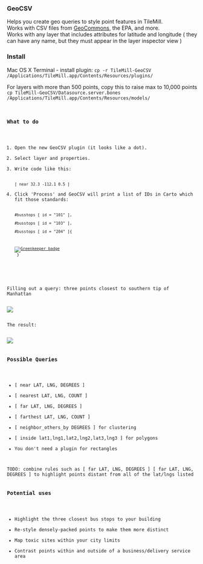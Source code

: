 <h3>GeoCSV</h3>

Helps you create geo queries to style point features in TileMill.<br/>
Works with CSV files from <a href="http://geocommons.com">GeoCommons</a>, the EPA, and more.<br/>
Works with any layer that includes attributes for latitude and longitude ( they can have any name, but they must appear in the layer inspector view )

<h3>Install</h3>
Mac OS X Terminal - install plugin:
<code>cp -r TileMill-GeoCSV /Applications/TileMill.app/Contents/Resources/plugins/</code>

For layers with more than 500 points, copy this to raise max to 10,000 points
<code>cp TileMill-GeoCSV/Datasource.server.bones /Applications/TileMill.app/Contents/Resources/models/

<h3>What to do</h3>
<ol>
<li>Open the new GeoCSV plugin (it looks like a dot).</li>
<li>Select layer and properties.</li>
<li>Write code like this:<br/>
<code>
[ near 32.3 -112.1 0.5 ]
</code></li>
<li>Click 'Process' and GeoCSV will print a list of IDs in Carto which fit those standards:
<br/>
<code>#busstops [ id = "101" ],<br/>
#busstops [ id = "103" ],<br/>
#busstops [ id = "204" ]{<br/>

[![Greenkeeper badge](https://badges.greenkeeper.io/mapmeld/TileMill-GeoCSV.svg)](https://greenkeeper.io/)
<br/>
}
</code></li>
</ol>

Filling out a query: three points closest to southern tip of Manhattan

<img src="http://i.imgur.com/ubQEU.png"/>

The result:

<img src="http://i.imgur.com/D0K03.png"/>

<h3>Possible Queries</h3>
<ul>
<li>[ near LAT, LNG, DEGREES ]</li>
<li>[ nearest LAT, LNG, COUNT ]</li>
<li>[ far LAT, LNG, DEGREES ]</li>
<li>[ farthest LAT, LNG, COUNT ]</li>
<li>[ neighbor_others_by DEGREES ] for clustering</li>
<li>[ inside lat1,lng1,lat2,lng2,lat3,lng3 ] for polygons</li>
<li>You don't need a plugin for rectangles</li>
</ul>
TODO: combine rules such as [ far LAT, LNG, DEGREES ] [ far LAT, LNG, DEGREES ] to highlight points distant from all of the lat/lngs listed

<h3>Potential uses</h3>
<ul>
<li>Highlight the three closest bus stops to your building</li>
<li>Re-style densely-packed points to make them more distinct</li>
<li>Map toxic sites within your city limits</li>
<li>Contrast points within and outside of a business/delivery service area</li>
</ul>
